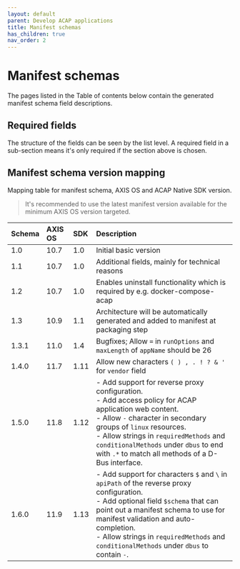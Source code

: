 ```yaml
---
layout: default
parent: Develop ACAP applications
title: Manifest schemas
has_children: true
nav_order: 2
---
```


# Manifest schemas

The pages listed in the Table of contents below contain the generated manifest
schema field descriptions.

## Required fields

The structure of the fields can be seen by the list level. A required field in
a sub-section means it's only required if the section above is chosen.

## Manifest schema version mapping

Mapping table for manifest schema, AXIS OS and ACAP Native SDK version.

> It's recommended to use the latest manifest version available for the minimum
> AXIS OS version targeted.

| Schema | AXIS OS | SDK  | Description |
| :----- | :------ | :--  | :---------- |
| 1.0    | 10.7    | 1.0  | Initial basic version |
| 1.1    | 10.7    | 1.0  | Additional fields, mainly for technical reasons |
| 1.2    | 10.7    | 1.0  | Enables uninstall functionality which is required by e.g. docker-compose-acap |
| 1.3    | 10.9    | 1.1  | Architecture will be automatically generated and added to manifest at packaging step |
| 1.3.1  | 11.0    | 1.4  | Bugfixes; Allow `=` in `runOptions` and `maxLength` of `appName` should be 26 |
| 1.4.0  | 11.7    | 1.11 | Allow new characters `( ) , . ! ? & '` for `vendor` field |
| 1.5.0  | 11.8    | 1.12 | - Add support for reverse proxy configuration.<br> - Add access policy for ACAP application web content.<br> - Allow `-` character in secondary groups of `linux` resources.<br> - Allow strings in `requiredMethods` and `conditionalMethods` under `dbus` to end with `.*` to match all methods of a D-Bus interface. |
| 1.6.0  | 11.9    | 1.13 | - Add support for characters `$` and `\` in `apiPath` of the reverse proxy configuration.<br> - Add optional field `$schema` that can point out a manifest schema to use for manifest validation and auto-completion.<br> - Allow strings in `requiredMethods` and `conditionalMethods` under `dbus` to contain `-`. |

